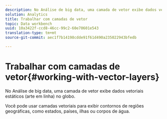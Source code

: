 ```yaml
---
description: No Análise de big data, uma camada de vetor exibe dados vetoriais estáticos (arte em linha) no globo.
solution: Analytics
title: Trabalhar com camadas de vetor
topic: Data workbench
uuid: 10a3422f-ccd8-46cc-99c2-60e70601e543
translation-type: tm+mt
source-git-commit: aec1f7b14198cdde91f61d490a235022943bfedb

---
```



# Trabalhar com camadas de vetor{#working-with-vector-layers}

No Análise de big data, uma camada de vetor exibe dados vetoriais estáticos (arte em linha) no globo.

Você pode usar camadas vetoriais para exibir contornos de regiões geográficas, como estados, países, ilhas ou corpos de água.

